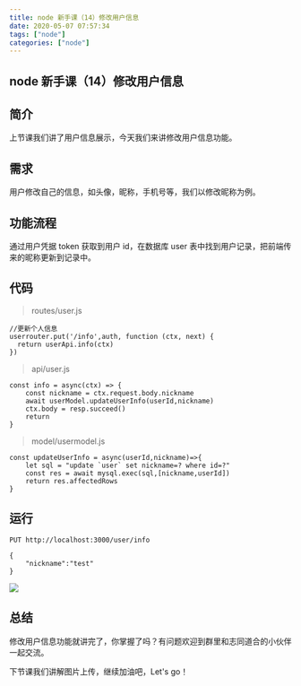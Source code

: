 ```yaml
---
title: node 新手课（14）修改用户信息
date: 2020-05-07 07:57:34
tags: ["node"]
categories: ["node"]
---
```


## node 新手课（14）修改用户信息

## 简介

上节课我们讲了用户信息展示，今天我们来讲修改用户信息功能。

## 需求

用户修改自己的信息，如头像，昵称，手机号等，我们以修改昵称为例。

## 功能流程

通过用户凭据 token 获取到用户 id，在数据库 user 表中找到用户记录，把前端传来的昵称更新到记录中。

## 代码

> routes/user.js

```
//更新个人信息
userrouter.put('/info',auth, function (ctx, next) {
  return userApi.info(ctx)
})
```

> api/user.js

```
const info = async(ctx) => {
    const nickname = ctx.request.body.nickname
    await userModel.updateUserInfo(userId,nickname)
    ctx.body = resp.succeed()
    return
}
```

> model/usermodel.js

```
const updateUserInfo = async(userId,nickname)=>{
    let sql = "update `user` set nickname=? where id=?"
    const res = await mysql.exec(sql,[nickname,userId])
    return res.affectedRows
}
```

## 运行

```
PUT http://localhost:3000/user/info

{
    "nickname":"test"
}
```

![](https://cdn.guojiang.club/Fo6qftIGMQq8uM7ANRdWs9Kskow5)

## 总结

修改用户信息功能就讲完了，你掌握了吗？有问题欢迎到群里和志同道合的小伙伴一起交流。

下节课我们讲解图片上传，继续加油吧，Let's go！

